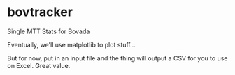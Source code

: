 # bovtracker
Single MTT Stats for Bovada

Eventually, we'll use matplotlib to plot stuff...

But for now, put in an input file and the thing will output a CSV for you to use on Excel. Great value.
